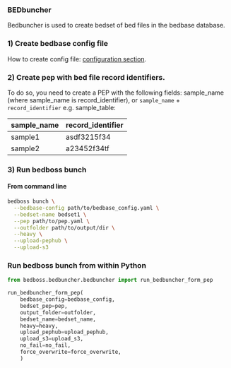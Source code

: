 ### BEDbuncher

Bedbuncher is used to create bedset of bed files in the bedbase database.

### 1) Create bedbase config file

How to create config file: [configuration section](../../../bedbase/how-to-configure.md).


### 2) Create pep with bed file record identifiers.
To do so, you need to create a PEP with the following fields: sample_name (where sample_name is record_identifier), or `sample_name` + `record_identifier`
e.g. sample_table:

| sample_name | record_identifier |
|----------|----------|
| sample1 | asdf3215f34 |
| sample2 | a23452f34tf | 

### 3) Run bedboss bunch
#### From command line
```bash
bedboss bunch \
  --bedbase-config path/to/bedbase_config.yaml \
  --bedset-name bedset1 \
  --pep path/to/pep.yaml \
  --outfolder path/to/output/dir \
  --heavy \
  --upload-pephub \
  --upload-s3 
```

### Run bedboss bunch from within Python
```python
from bedboss.bedbuncher.bedbuncher import run_bedbuncher_form_pep

run_bedbuncher_form_pep(
    bedbase_config=bedbase_config,
    bedset_pep=pep,
    output_folder=outfolder,
    bedset_name=bedset_name,
    heavy=heavy,
    upload_pephub=upload_pephub,
    upload_s3=upload_s3,
    no_fail=no_fail,
    force_overwrite=force_overwrite,
    )
```
